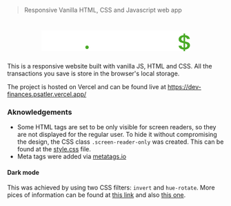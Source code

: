 > Responsive Vanilla HTML, CSS and Javascript web app

<h1 align="center">
    <img alt="Dev Finances Logo" src="./assets/logo.svg" />
</h1>


This is a responsive website built with vanilla JS, HTML and CSS. 
All the transactions you save is store in the browser's local storage.

The project is hosted on Vercel and can be found live at https://dev-finances.psatler.vercel.app/


### Aknowledgements

- Some HTML tags are set to be only visible for screen readers, so they are not displayed for the 
regular user. To hide it without compromising the design, the CSS class `.screen-reader-only` was created. This can be found at the [style.css](style.css) file.
- Meta tags were added via [metatags.io](https://metatags.io/)

#### Dark mode

This was achieved by using two CSS filters: `invert` and `hue-rotate`. More pices of information can be found at [this link](https://dev.to/akhilarjun/one-line-dark-mode-using-css-24li) and also [this one](https://mwichary.medium.com/dark-theme-in-a-day-3518dde2955a).
